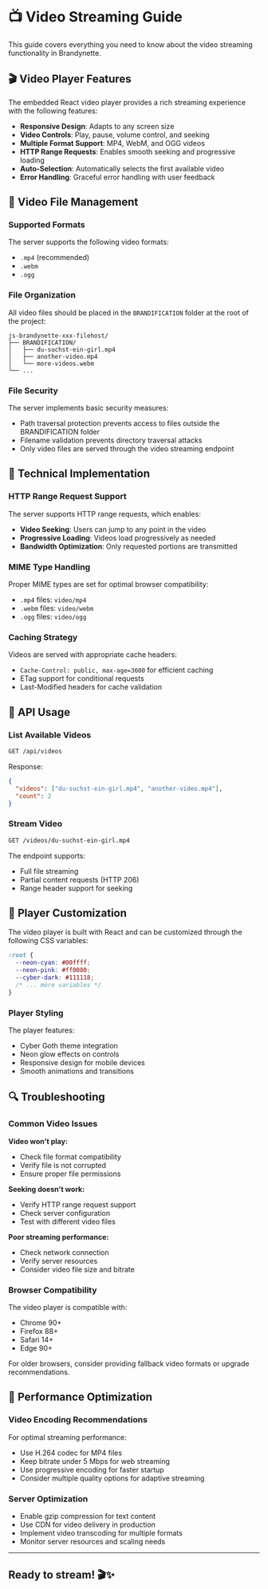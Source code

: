 # 📺 Video Streaming Guide

This guide covers everything you need to know about the video streaming functionality in Brandynette.

## 🎬 Video Player Features

The embedded React video player provides a rich streaming experience with the following features:

- **Responsive Design**: Adapts to any screen size
- **Video Controls**: Play, pause, volume control, and seeking
- **Multiple Format Support**: MP4, WebM, and OGG videos
- **HTTP Range Requests**: Enables smooth seeking and progressive loading
- **Auto-Selection**: Automatically selects the first available video
- **Error Handling**: Graceful error handling with user feedback

## 📁 Video File Management

### Supported Formats

The server supports the following video formats:

- `.mp4` (recommended)
- `.webm`
- `.ogg`

### File Organization

All video files should be placed in the `BRANDIFICATION` folder at the root of the project:

```text
js-brandynette-xxx-filehost/
├── BRANDIFICATION/
│   ├── du-suchst-ein-girl.mp4
│   ├── another-video.mp4
│   └── more-videos.webm
└── ...
```

### File Security

The server implements basic security measures:

- Path traversal protection prevents access to files outside the BRANDIFICATION folder
- Filename validation prevents directory traversal attacks
- Only video files are served through the video streaming endpoint

## 🔧 Technical Implementation

### HTTP Range Request Support

The server supports HTTP range requests, which enables:

- **Video Seeking**: Users can jump to any point in the video
- **Progressive Loading**: Videos load progressively as needed
- **Bandwidth Optimization**: Only requested portions are transmitted

### MIME Type Handling

Proper MIME types are set for optimal browser compatibility:

- `.mp4` files: `video/mp4`
- `.webm` files: `video/webm`
- `.ogg` files: `video/ogg`

### Caching Strategy

Videos are served with appropriate cache headers:

- `Cache-Control: public, max-age=3600` for efficient caching
- ETag support for conditional requests
- Last-Modified headers for cache validation

## 🎯 API Usage

### List Available Videos

```bash
GET /api/videos
```

Response:

```json
{
  "videos": ["du-suchst-ein-girl.mp4", "another-video.mp4"],
  "count": 2
}
```

### Stream Video

```bash
GET /videos/du-suchst-ein-girl.mp4
```

The endpoint supports:

- Full file streaming
- Partial content requests (HTTP 206)
- Range header support for seeking

## 🎨 Player Customization

The video player is built with React and can be customized through the following CSS variables:

```css
:root {
  --neon-cyan: #00ffff;
  --neon-pink: #ff0080;
  --cyber-dark: #111118;
  /* ... more variables */
}
```

### Player Styling

The player features:

- Cyber Goth theme integration
- Neon glow effects on controls
- Responsive design for mobile devices
- Smooth animations and transitions

## 🔍 Troubleshooting

### Common Video Issues

**Video won't play:**

- Check file format compatibility
- Verify file is not corrupted
- Ensure proper file permissions

**Seeking doesn't work:**

- Verify HTTP range request support
- Check server configuration
- Test with different video files

**Poor streaming performance:**

- Check network connection
- Verify server resources
- Consider video file size and bitrate

### Browser Compatibility

The video player is compatible with:

- Chrome 90+
- Firefox 88+
- Safari 14+
- Edge 90+

For older browsers, consider providing fallback video formats or upgrade recommendations.

## 🚀 Performance Optimization

### Video Encoding Recommendations

For optimal streaming performance:

- Use H.264 codec for MP4 files
- Keep bitrate under 5 Mbps for web streaming
- Use progressive encoding for faster startup
- Consider multiple quality options for adaptive streaming

### Server Optimization

- Enable gzip compression for text content
- Use CDN for video delivery in production
- Implement video transcoding for multiple formats
- Monitor server resources and scaling needs

---

## Ready to stream! 🎬✨
